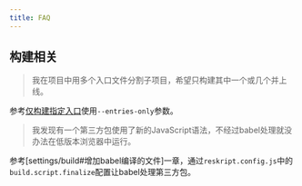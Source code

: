 ```yaml
---
title: FAQ
---
```


## 构建相关

> 我在项目中用多个入口文件分割子项目，希望只构建其中一个或几个并上线。

参考[仅构建指定入口](cli/build#仅构建指定入口)使用`--entries-only`参数。

> 我发现有一个第三方包使用了新的JavaScript语法，不经过babel处理就没办法在低版本浏览器中运行。

参考[settings/build#增加babel编译的文件]一章，通过`reskript.config.js`中的`build.script.finalize`配置让babel处理第三方包。
